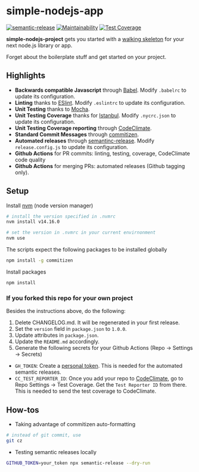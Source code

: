 # simple-nodejs-app

[![semantic-release](https://img.shields.io/badge/%20%20%F0%9F%93%A6%F0%9F%9A%80-semantic--release-e10079.svg)](https://github.com/semantic-release/semantic-release)
[![Maintainability](https://api.codeclimate.com/v1/badges/07d11a0ea4e36c1eb61e/maintainability)](https://codeclimate.com/github/elfrank/simple-nodejs-app/maintainability)
[![Test Coverage](https://api.codeclimate.com/v1/badges/07d11a0ea4e36c1eb61e/test_coverage)](https://codeclimate.com/github/elfrank/simple-nodejs-app/test_coverage)

**simple-nodejs-project** gets you started with a [walking skeleton](https://www.henricodolfing.com/2018/04/start-your-project-with-walking-skeleton.html) for your next node.js library or app.

Forget about the boilerplate stuff and get started on your project.

## Highlights
* **Backwards compatible Javascript** through [Babel](https://babeljs.io/). Modify `.babelrc` to update its configuration.
* **Linting** thanks to [ESlint](http://eslint.org/). Modify `.eslintrc` to update its configuration.
* **Unit Testing** thanks to [Mocha](https://mochajs.org/).
* **Unit Testing Coverage** thanks for [Istanbul](https://github.com/istanbuljs/nyc). Modify `.nycrc.json` to update its configuration.
* **Unit Testing Coverage reporting** through [CodeClimate](https://codeclimate.com/).
* **Standard Commit Messages** through [commitizen](https://github.com/commitizen/cz-cli).
* **Automated releases** through [semantinc-release](https://github.com/semantic-release/semantic-release). Modify `release.config.js` to update its configuration.
* **Github Actions** for PR commits: linting, testing, coverage, CodeClimate code quality
* **Github Actions** for merging PRs: automated releases (Github tagging only).

## Setup

Install [nvm](https://github.com/nvm-sh/nvm) (node version manager)
```bash
# install the version specified in .nvmrc
nvm install v14.16.0

# set the version in .nvmrc in your current envirnonment
nvm use
```

The scripts expect the following packages to be installed globally
```bash
npm install -g commitizen
```

Install packages
```bash
npm install
```

### If you forked this repo for your own project
Besides the instructions above, do the following:
1. Delete CHANGELOG.md. It will be regenerated in your first release.
2. Set the `version` field in `package.json` to `1.0.0`.
3. Update attributes in `package.json`.
4. Update the `README.md` accordingly.
5. Generate the following secrets for your Github Actions (Repo -> Settings -> Secrets)
  * `GH_TOKEN`: Create a [personal token](https://docs.github.com/en/github/authenticating-to-github/creating-a-personal-access-token). This is needed for the automated semantic releases.
  * `CC_TEST_REPORTER_ID`: Once you add your repo to [CodeClimate](https://codeclimate.com/), go to Repo Settings -> Test Coverage. Get the `Test Reporter ID` from there. This is needed to send the test coverage to CodeClimate.

## How-tos
* Taking advantage of commitizen auto-formatting
```bash
# instead of git commit, use
git cz
```

* Testing semantic releases locally
```bash
GITHUB_TOKEN=your_token npx semantic-release --dry-run
```